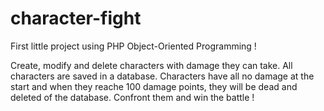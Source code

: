 # character-fight
First little project using PHP Object-Oriented Programming !

Create, modify and delete characters with damage they can take.
All characters are saved in a database.
Characters have all no damage at the start and when they reache 100 damage points, they will be dead and 
deleted of the database.
Confront them and win the battle !


